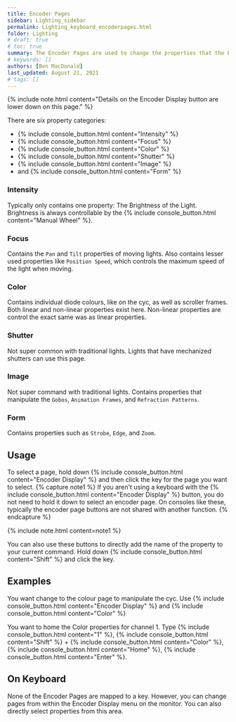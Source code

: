 ```yaml
---
title: Encoder Pages
sidebar: Lighting_sidebar
permalink: Lighting_keyboard_encoderpages.html
folder: Lighting
# draft: true
# toc: true
summary: The Encoder Pages are used to change the properties that the Encoder Wheels manipulate.
# keywords: []
authors: [Ben MacDonald]
last_updated: August 21, 2021
# tags: []
---
```


{% include note.html content="Details on the Encoder Display button are lower down on this page." %}


There are six property categories:

- {% include console_button.html content="Intensity" %}
- {% include console_button.html content="Focus" %}
- {% include console_button.html content="Color" %}
- {% include console_button.html content="Shutter" %}
- {% include console_button.html content="Image" %}
- and {% include console_button.html content="Form" %}

### Intensity
Typically only contains one property: The Brightness of the Light. Brightness is always controllable by the {% include console_button.html content="Manual Wheel" %}.

### Focus
Contains the `Pan` and `Tilt` properties of moving lights. Also contains lesser used properties like `Position Speed`, which controls the maximum speed of the light when moving.

### Color
Contains individual diode colours, like on the cyc, as well as scroller frames. Both linear and non-linear properties exist here. Non-linear properties are control the exact same was as linear properties.

### Shutter
Not super common with traditional lights. Lights that have mechanized shutters can use this page.

### Image
Not super command with traditional lights. Contains properties that manipulate the `Gobos`, `Animation Frames`, and `Refraction Patterns`.

### Form
Contains properties such as `Strobe`, `Edge`, and `Zoom`.

## Usage
To select a page, hold down {% include console_button.html content="Encoder Display" %} and then click the key for the page you want to select.
{% capture note1 %}
If you aren't using a keyboard with the {% include console_button.html content="Encoder Display" %} button, you do not need to hold it down to select an encoder page. On consoles like these, typically the encoder page buttons are not shared with another function.
{% endcapture %}

{% include note.html content=note1 %}

You can also use these buttons to directly add the name of the property to your current command. Hold down {% include console_button.html content="Shift" %} and click the key.
## Examples
You want change to the colour page to manipulate the cyc. Use {% include console_button.html content="Encoder Display" %} and {% include console_button.html content="Color" %}

You want to home the Color properties for channel 1. Type {% include console_button.html content="1" %}, {% include console_button.html content="Shift" %} + {% include console_button.html content="Color" %}, {% include console_button.html content="Home" %}, {% include console_button.html content="Enter" %}.
## On Keyboard
None of the Encoder Pages are mapped to a key. However, you can change pages from within the Encoder Display menu on the monitor. You can also directly select properties from this area.